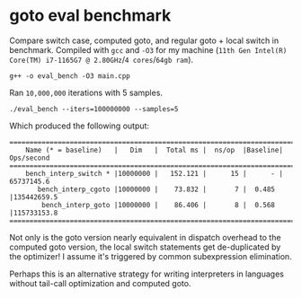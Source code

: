 # goto eval benchmark

Compare switch case, computed goto, and regular goto + local switch
in benchmark. Compiled with `gcc` and `-O3` for my machine
(`11th Gen Intel(R) Core(TM) i7-1165G7 @ 2.80GHz`/`4 cores`/`64gb ram`).

```
g++ -o eval_bench -O3 main.cpp
```
Ran `10,000,000` iterations with 5 samples.
```
./eval_bench --iters=100000000 --samples=5
```
Which produced the following output:
```
===============================================================================
    Name (* = baseline)   |   Dim   |  Total ms |  ns/op  |Baseline| Ops/second
===============================================================================
    bench_interp_switch * |10000000 |   152.121 |      15 |      - | 65737145.6
       bench_interp_cgoto |10000000 |    73.832 |       7 |  0.485 |135442659.5
        bench_interp_goto |10000000 |    86.406 |       8 |  0.568 |115733153.8
===============================================================================
```

Not only is the goto version nearly equivalent in dispatch overhead to the
computed goto version, the local switch statements get de-duplicated by
the optimizer! I assume it's triggered by common subexpression elimination.

Perhaps this is an alternative strategy for writing interpreters
in languages without tail-call optimization and computed goto.
